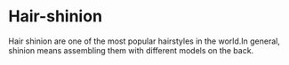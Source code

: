 # Hair-shinion
Hair shinion are one of the most popular hairstyles in the world.In general, shinion means assembling them with different models on the back.
